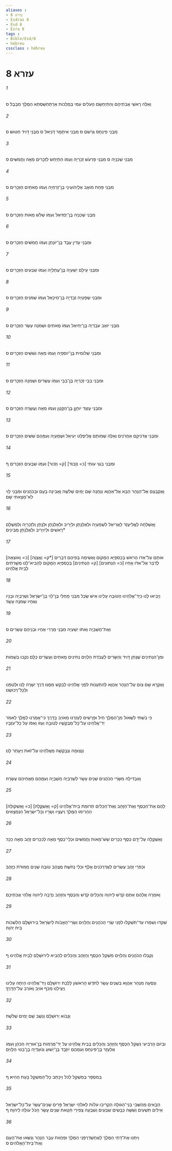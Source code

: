 ```yaml
---
aliases : 
- עזרא 8
- Esdras 8
- Esd 8
- Ezra 8
tags : 
- Bible/Esd/8
- hébreu
cssclass : hébreu
---
```


# עזרא 8

###### 1
וְאֵלֶּה רָאשֵׁי אֲבֹתֵיהֶם וְהִתְיַחְשָׂם הָעֹלִים עִמִּי בְּמַלְכוּת אַרְתַּחְשַׁסְתְּא הַמֶּלֶךְ מִבָּבֶל׃ ס
###### 2
מִבְּנֵי פִינְחָס גֵּרְשֹׁם ס מִבְּנֵי אִיתָמָר דָּנִיֵּאל ס מִבְּנֵי דָוִיד חַטּוּשׁ׃ ס
###### 3
מִבְּנֵי שְׁכַנְיָה ס מִבְּנֵי פַרְעֹשׁ זְכַרְיָה וְעִמֹּו הִתְיַחֵשׂ לִזְכָרִים מֵאָה וַחֲמִשִּׁים׃ ס
###### 4
מִבְּנֵי פַּחַת מֹואָב אֶלְיְהֹועֵינַי בֶּן־זְרַחְיָה וְעִמֹּו מָאתַיִם הַזְּכָרִים׃ ס
###### 5
מִבְּנֵי שְׁכַנְיָה בֶּן־יַחֲזִיאֵל וְעִמֹּו שְׁלֹשׁ מֵאֹות הַזְּכָרִים׃ ס
###### 6
וּמִבְּנֵי עָדִין עֶבֶד בֶּן־יֹונָתָן וְעִמֹּו חֲמִשִּׁים הַזְּכָרִים׃ ס
###### 7
וּמִבְּנֵי עֵילָם יְשַׁעְיָה בֶּן־עֲתַלְיָה וְעִמֹּו שִׁבְעִים הַזְּכָרִים׃ ס
###### 8
וּמִבְּנֵי שְׁפַטְיָה זְבַדְיָה בֶּן־מִיכָאֵל וְעִמֹּו שְׁמֹנִים הַזְּכָרִים׃ ס
###### 9
מִבְּנֵי יֹואָב עֹבַדְיָה בֶּן־יְחִיאֵל וְעִמֹּו מָאתַיִם וּשְׁמֹנָה עָשָׂר הַזְּכָרִים׃ ס
###### 10
וּמִבְּנֵי שְׁלֹומִית בֶּן־יֹוסִפְיָה וְעִמֹּו מֵאָה וְשִׁשִּׁים הַזְּכָרִים׃ ס
###### 11
וּמִבְּנֵי בֵבַי זְכַרְיָה בֶּן־בֵּבָי וְעִמֹּו עֶשְׂרִים וּשְׁמֹנָה הַזְּכָרִים׃ ס
###### 12
וּמִבְּנֵי עַזְגָּד יֹוחָןָן בֶּן־הַקָּטָן וְעִמֹּו מֵאָה וַעֲשָׂרָה הַזְּכָרִים׃ ס
###### 13
וּמִבְּנֵי אֲדֹנִיקָם אַחֲרֹנִים וְאֵלֶּה שְׁמֹותָם אֱלִיפֶלֶט יְעִיאֵל וּשְׁמַעְיָה וְעִמָּהֶם שִׁשִּׁים הַזְּכָרִים׃ ס
###### 14
וּמִבְּנֵי בִגְוַי עוּתַי [כ= וְזָבוּד] [ק= וְזַכּוּר] וְעִמֹּו שִׁבְעִים הַזְּכָרִים׃ ף
###### 15
וָאֶקְבְּצֵם אֶל־הַנָּהָר הַבָּא אֶל־אַהֲוָא וַנַּחֲנֶה שָׁם יָמִים שְׁלֹשָׁה וָאָבִינָה בָעָם וּבַכֹּהֲנִים וּמִבְּנֵי לֵוִי לֹא־מָצָאתִי שָׁם׃
###### 16
וָאֶשְׁלְחָה לֶאֱלִיעֶזֶר לַאֲרִיאֵל לִשְׁמַעְיָה וּלְאֶלְנָתָן וּלְיָרִיב וּלְאֶלְנָתָן וּלְנָתָן וְלִזְכַרְיָה וְלִמְשֻׁלָּם רָאשִׁים וּלְיֹויָרִיב וּלְאֶלְנָתָן מְבִינִים׃*
###### 17
[כ= וָאֹוצִאָה] [ק= וָאֲצַוֶּה*] אֹותָם עַל־אִדֹּו הָרֹאשׁ בְּכָסִפְיָא הַמָּקֹום וָאָשִׂימָה בְּפִיהֶם דְּבָרִים לְדַבֵּר אֶל־אִדֹּו אָחִיו [כ= הַנְּתוּנִים] [ק= הַנְּתִינִים] בְּכָסִפְיָא הַמָּקֹום לְהָבִיא־לָנוּ מְשָׁרְתִים לְבֵית אֱלֹהֵינוּ׃
###### 18
וַיָּבִיאּוּ לָנוּ כְּיַד־אֱלֹהֵינוּ הַטֹּובָה עָלֵינוּ אִישׁ שֶׂכֶל מִבְּנֵי מַחְלִי בֶּן־לֵוִי בֶּן־יִשְׂרָאֵל וְשֵׁרֵבְיָה וּבָנָיו וְאֶחָיו שְׁמֹנָה עָשָׂר׃
###### 19
וְאֶת־חֲשַׁבְיָה וְאִתֹּו יְשַׁעְיָה מִבְּנֵי מְרָרִי אֶחָיו וּבְנֵיהֶם עֶשְׂרִים׃ ס
###### 20
וּמִן־הַנְּתִינִים שֶׁנָּתַן דָּוִיד וְהַשָּׂרִים לַעֲבֹדַת הַלְוִיִּם נְתִינִים מָאתַיִם וְעֶשְׂרִים כֻּלָּם נִקְּבוּ בְשֵׁמֹות׃
###### 21
וָאֶקְרָא שָׁם צֹום עַל־הַנָּהָר אַהֲוָא לְהִתְעַנֹּות לִפְנֵי אֱלֹהֵינוּ לְבַקֵּשׁ מִמֶּנּוּ דֶּרֶךְ יְשָׁרָה לָנוּ וּלְטַפֵּנוּ וּלְכָל־רְכוּשֵׁנוּ׃
###### 22
כִּי בֹשְׁתִּי לִשְׁאֹול מִן־הַמֶּלֶךְ חַיִל וּפָרָשִׁים לְעָזְרֵנוּ מֵאֹויֵב בַּדָּרֶךְ כִּי־אָמַרְנוּ לַמֶּלֶךְ לֵאמֹר יַד־אֱלֹהֵינוּ עַל־כָּל־מְבַקְשָׁיו לְטֹובָה וְעֻזֹּו וְאַפֹּו עַל כָּל־עֹזְבָיו׃
###### 23
וַנָּצוּמָה וַנְּבַקְשָׁה מֵאֱלֹהֵינוּ עַל־זֹאת וַיֵּעָתֵר לָנוּ׃
###### 24
וָאַבְדִּילָה מִשָּׂרֵי הַכֹּהֲנִים שְׁנֵים עָשָׂר לְשֵׁרֵבְיָה חֲשַׁבְיָה וְעִמָּהֶם מֵאֲחֵיהֶם עֲשָׂרָה׃
###### 25
[כ= וָאֶשְׁקֹולָה] [ק= וָאֶשְׁקֳלָה] לָהֶם אֶת־הַכֶּסֶף וְאֶת־הַזָּהָב וְאֶת־הַכֵּלִים תְּרוּמַת בֵּית־אֱלֹהֵינוּ הַהֵרִימוּ הַמֶּלֶךְ וְיֹעֲצָיו וְשָׂרָיו וְכָל־יִשְׂרָאֵל הַנִּמְצָאִים׃
###### 26
וָאֶשְׁקֲלָה עַל־יָדָם כֶּסֶף כִּכָּרִים שֵׁשׁ־מֵאֹות וַחֲמִשִּׁים וּכְלֵי־כֶסֶף מֵאָה לְכִכָּרִים זָהָב מֵאָה כִכָּר׃
###### 27
וּכְפֹרֵי זָהָב עֶשְׂרִים לַאֲדַרְכֹנִים אָלֶף וּכְלֵי נְחֹשֶׁת מֻצְהָב טֹובָה שְׁנַיִם חֲמוּדֹת כַּזָּהָב׃
###### 28
וָאֹמְרָה אֲלֵהֶם אַתֶּם קֹדֶשׁ לַיהוָה וְהַכֵּלִים קֹדֶשׁ וְהַכֶּסֶף וְהַזָּהָב נְדָבָה לַיהוָה אֱלֹהֵי אֲבֹתֵיכֶם׃
###### 29
שִׁקְדוּ וְשִׁמְרוּ עַד־תִּשְׁקְלוּ לִפְנֵי שָׂרֵי הַכֹּהֲנִים וְהַלְוִיִּם וְשָׂרֵי־הָאָבֹות לְיִשְׂרָאֵל בִּירוּשָׁלִָם הַלִּשְׁכֹות בֵּית יְהוָה׃
###### 30
וְקִבְּלוּ הַכֹּהֲנִים וְהַלְוִיִּם מִשְׁקַל הַכֶּסֶף וְהַזָּהָב וְהַכֵּלִים לְהָבִיא לִירוּשָׁלִַם לְבֵית אֱלֹהֵינוּ׃ ף
###### 31
וַנִּסְעָה מִנְּהַר אַהֲוָא בִּשְׁנֵים עָשָׂר לַחֹדֶשׁ הָרִאשֹׁון לָלֶכֶת יְרוּשָׁלִָם וְיַד־אֱלֹהֵינוּ הָיְתָה עָלֵינוּ וַיַּצִּילֵנוּ מִכַּף אֹויֵב וְאֹורֵב עַל־הַדָּרֶךְ׃
###### 32
וַנָּבֹוא יְרוּשָׁלִָם וַנֵּשֶׁב שָׁם יָמִים שְׁלֹשָׁה׃
###### 33
וּבַיֹּום הָרְבִיעִי נִשְׁקַל הַכֶּסֶף וְהַזָּהָב וְהַכֵּלִים בְּבֵית אֱלֹהֵינוּ עַל יַד־מְרֵמֹות בֶּן־אוּרִיָּה הַכֹּהֵן וְעִמֹּו אֶלְעָזָר בֶּן־פִּינְחָס וְעִמָּהֶם יֹוזָבָד בֶּן־יֵשׁוּעַ וְנֹועַדְיָה בֶן־בִּנּוּי הַלְוִיִּם׃
###### 34
בְּמִסְפָּר בְּמִשְׁקָל לַכֹּל וַיִּכָּתֵב כָּל־הַמִּשְׁקָל בָּעֵת הַהִיא׃ ף
###### 35
הַבָּאִים מֵהַשְּׁבִי בְנֵי־הַגֹּולָה הִקְרִיבוּ עֹלֹות לֵאלֹהֵי יִשְׂרָאֵל פָּרִים שְׁנֵים־עָשָׂר עַל־כָּל־יִשְׂרָאֵל אֵילִים תִּשְׁעִים וְשִׁשָּׁה כְּבָשִׂים שִׁבְעִים וְשִׁבְעָה צְפִירֵי חַטָּאת שְׁנֵים עָשָׂר הַכֹּל עֹולָה לַיהוָה׃ ף
###### 36
וַיִּתְּנוּ אֶת־דָּתֵי הַמֶּלֶךְ לַאֲחַשְׁדַּרְפְּנֵי הַמֶּלֶךְ וּפַחֲוֹות עֵבֶר הַנָּהָר וְנִשְּׂאוּ אֶת־הָעָם וְאֶת־בֵּית־הָאֱלֹהִים׃ ס
